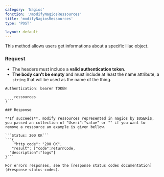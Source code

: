 ```yaml
---
category: 'Nagios'
fonction: '/modifyNagiosRessources'
title: 'modifyNagiosRessources'
type: 'POST'

layout: default
---
```


This method allows users get informations about a specific lilac object.

### Request

* The headers must include a **valid authentication token**.
* **The body can't be empty** and must include at least the name attribute, a `string` that will be used as the name of the thing.

```Authentication: bearer TOKEN```
```{
    ressources
}```

### Response

**If succeeds**, modify ressources represented in nagios by $USERi$, you passed an collection of "Useri":"value" or "" if you want to remove a ressource an example is given bellow.

```Status: 200 OK```
```{
    "http_code": "200 OK",
   "result": ["code":returnCode,
  "description":"logs"]
}```

For errors responses, see the [response status codes documentation](#response-status-codes).